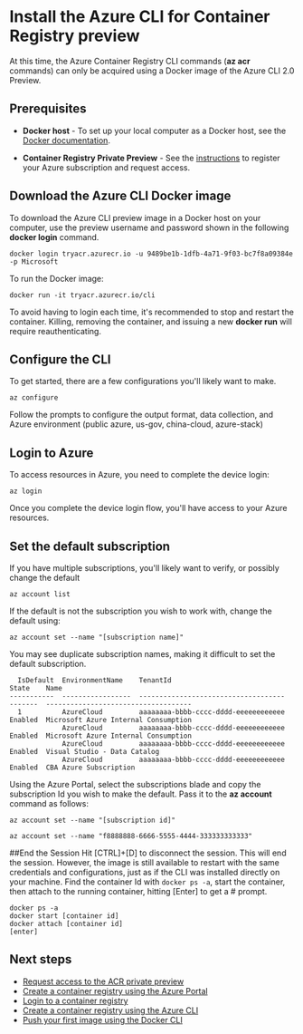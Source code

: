<properties
   pageTitle="Install the az acr commands | Microsoft Azure"
   description="Install the Azure CLI 2.0 Preview for Azure Container Registry private preview"
   services="container-registry"
   documentationCenter=""
   authors="stevelas"
   manager="balans"
   editor="dlepow"
   tags=""
   keywords=""/>

<tags
   ms.service="container-registry"
   ms.devlang="na"
   ms.topic="get-started-article"
   ms.tgt_pltfrm="na"
   ms.workload="na"
   ms.date="10/25/2016"
   ms.author="stevelas"/>

# Install the Azure CLI for Container Registry preview

At this time, the Azure Container Registry CLI commands (**az acr** commands) can only be acquired using a Docker image of the Azure CLI 2.0 Preview.  


## Prerequisites
* **Docker host** - To set up your local computer as a Docker host, see the [Docker documentation](https://docs.docker.com/engine/installation/).

* **Container Registry Private Preview** - See the [instructions](container-registry-get-access.md) to register your Azure subscription and request access.



## Download the Azure CLI Docker image

To download the Azure CLI preview image in a Docker host on your computer, use the preview username and password shown in the following **docker login** command. 

```
docker login tryacr.azurecr.io -u 9489be1b-1dfb-4a71-9f03-bc7f8a09384e -p Microsoft
```

To run the Docker image:
```
docker run -it tryacr.azurecr.io/cli
```

To avoid having to login each time, it's recommended to stop and restart the container. Killing, removing the container, and issuing a new **docker run** will require reauthenticating.

## Configure the  CLI
To get started, there are a few configurations you'll likely want to make.

```
az configure
```
   
Follow the prompts to configure the output format, data collection, and Azure environment (public azure, us-gov, china-cloud, azure-stack)

## Login to Azure
To access resources in Azure, you need to complete the device login:

```
az login
```

Once you complete the device login flow, you'll have access to your Azure resources.


## Set the default subscription
If you have multiple subscriptions, you'll likely want to verify, or possibly change the default

```
az account list
```

If the default is not the subscription you wish to work with, change the default using:


```
az account set --name "[subscription name]"
```

You may see duplicate subscription names, making it difficult to set the default subscription.

   
```
  IsDefault  EnvironmentName    TenantId                              State    Name
-----------  -----------------  ------------------------------------  -------  ------------------------------------
  1          AzureCloud         aaaaaaaa-bbbb-cccc-dddd-eeeeeeeeeeee  Enabled  Microsoft Azure Internal Consumption
             AzureCloud         aaaaaaaa-bbbb-cccc-dddd-eeeeeeeeeeee  Enabled  Microsoft Azure Internal Consumption
             AzureCloud         aaaaaaaa-bbbb-cccc-dddd-eeeeeeeeeeee  Enabled  Visual Studio - Data Catalog
             AzureCloud         aaaaaaaa-bbbb-cccc-dddd-eeeeeeeeeeee  Enabled  CBA Azure Subscription
```

Using the Azure Portal, select the subscriptions blade and copy the subscription Id you wish to make the default. Pass it to the **az account** command as follows:

```
az account set --name "[subscription id]"

az account set --name "f8888888-6666-5555-4444-333333333333"
```

##End the Session
Hit [CTRL]+[D] to disconnect the session. This will end the session. However, the image is still available to restart with the same credentials and configurations, just as if the CLI was installed directly on your machine. 
Find the container Id with `docker ps -a`, start the container, then attach to the running container, hitting [Enter] to get a # prompt.

```
docker ps -a
docker start [container id]
docker attach [container id]
[enter]
```

## Next steps

* [Request access to the ACR private preview](./container-registry-get-access.md)
* [Create a container registry using the Azure Portal ](./container-registry-get-started-portal.md)
* [Login to a container registry](container-registry-authentication.md) 
* [Create a container registry using the Azure CLI](./container-registry-get-started-azure-cli.md)
* [Push your first image using the Docker CLI](./container-registry-get-started-docker-cli.md)
